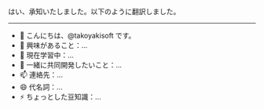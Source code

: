 はい、承知いたしました。以下のように翻訳しました。

---

- 👋 こんにちは、@takoyakisoft です。
- 👀 興味があること：...
- 🌱 現在学習中：...
- 💞️ 一緒に共同開発したいこと：...
- 📫 連絡先：...
- 😄 代名詞：...
- ⚡ ちょっとした豆知識：...

<!---
takoyakisoft/takoyakisoft は ✨ 特別な ✨ リポジトリです。なぜなら、その `README.md` (このファイル) があなたの GitHub プロフィールに表示されるからです。
変更内容を確認するには、プレビューリンクをクリックしてください。
--->
